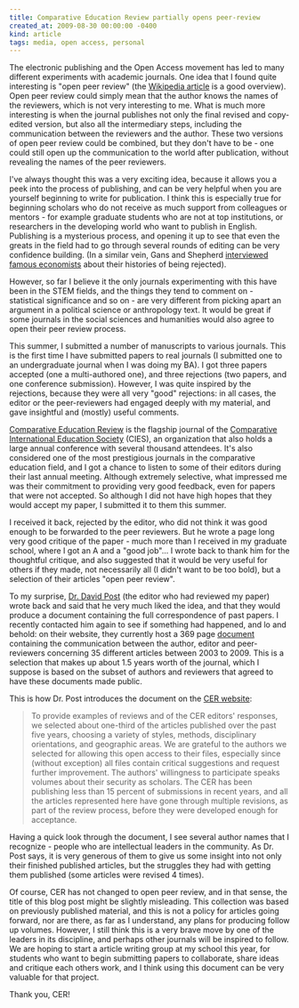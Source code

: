 ```yaml
---
title: Comparative Education Review partially opens peer-review
created_at: 2009-08-30 00:00:00 -0400
kind: article
tags: media, open access, personal
---
```


The electronic publishing and the Open Access movement has led to many
different experiments with academic journals. One idea that I found
quite interesting is "open peer review" (the [Wikipedia
article](http://en.wikipedia.org/wiki/Open_peer_review) is a good
overview). Open peer review could simply mean that the author knows the
names of the reviewers, which is not very interesting to me. What is
much more interesting is when the journal publishes not only the final
revised and copy-edited version, but also all the intermediary steps,
including the communication between the reviewers and the author. These
two versions of open peer review could be combined, but they don't have
to be - one could still open up the communication to the world after
publication, without revealing the names of the peer reviewers.

I've always thought this was a very exciting idea, because it allows you
a peek into the process of publishing, and can be very helpful when you
are yourself beginning to write for publication. I think this is
especially true for beginning scholars who do not receive as much
support from colleagues or mentors - for example graduate students who
are not at top institutions, or researchers in the developing world who
want to publish in English. Publishing is a mysterious process, and
opening it up to see that even the greats in the field had to go through
several rounds of editing can be very confidence building. (In a similar
vein, Gans and Shepherd [interviewed famous
economists](http://econpapers.repec.org/article/aeajecper/v_3a8_3ay_3a1994_3ai_3a1_3ap_3a165-79.htm)
about their histories of being rejected).

However, so far I believe it the only journals experimenting with this
have been in the STEM fields, and the things they tend to comment on -
statistical significance and so on - are very different from picking
apart an argument in a political science or anthropology text. It would
be great if some journals in the social sciences and humanities would
also agree to open their peer review process.

This summer, I submitted a number of manuscripts to various journals.
This is the first time I have submitted papers to real journals (I
submitted one to an undergraduate journal when I was doing my BA). I got
three papers accepted (one a multi-authored one), and three rejections
(two papers, and one conference submission). However, I was quite
inspired by the rejections, because they were all very "good"
rejections: in all cases, the editor or the peer-reviewers had engaged
deeply with my material, and gave insightful and (mostly) useful
comments.

[Comparative
Education Review](http://www.journals.uchicago.edu/toc/cer/current) is
the flagship journal of the [Comparative International Education
Society](http://cies.us/) (CIES), an organization that also holds a
large annual conference with several thousand attendees. It's also
considered one of the most prestigious journals in the comparative
education field, and I got a chance to listen to some of their editors
during their last annual meeting. Although extremely selective, what
impressed me was their commitment to providing very good feedback, even
for papers that were not accepted. So although I did not have high hopes
that they would accept my paper, I submitted it to them this summer.

I received it back, rejected by the editor, who did not think it was
good enough to be forwarded to the peer reviewers. But he wrote a page
long very good critique of the paper - much more than I received in my
graduate school, where I got an A and a "good job"... I wrote back to
thank him for the thoughtful critique, and also suggested that it would
be very useful for others if they made, not necessarily all (I didn't
want to be too bold), but a selection of their articles "open peer
review".

To my surprise, [Dr. David
Post](http://www.ed.psu.edu/educ/cshe/people/david-post-ph-d) (the
editor who had reviewed my paper) wrote back and said that he very much
liked the idea, and that they would produce a document containing the
full correspondence of past papers. I recently contacted him again to
see if something had happened, and lo and behold: on their website, they
currently host a 369 page
[document](http://www.journals.uchicago.edu/userimages/ContentEditor/1250888208942/CER_samples.pdf)
containing the communication between the author, editor and
peer-reviewers concerning 35 different articles between 2003 to 2009.
This is a selection that makes up about 1.5 years worth of the journal,
which I suppose is based on the subset of authors and reviewers that
agreed to have these documents made public.

This is how Dr. Post introduces the document on the [CER
website](http://www.journals.uchicago.edu/page/cer/samples.html):

> To provide examples of reviews and of the CER editors' responses, we
> selected about one-third of the articles published over the past five
> years, choosing a variety of styles, methods, disciplinary
> orientations, and geographic areas. We are grateful to the authors we
> selected for allowing this open access to their files, especially
> since (without exception) all files contain critical suggestions and
> request further improvement. The authors' willingness to participate
> speaks volumes about their security as scholars. The CER has been
> publishing less than 15 percent of submissions in recent years, and
> all the articles represented here have gone through multiple
> revisions, as part of the review process, before they were developed
> enough for acceptance.

Having a quick look through the document, I see several author names
that I recognize - people who are intellectual leaders in the community.
As Dr. Post says, it is very generous of them to give us some insight
into not only their finished published articles, but the struggles they
had with getting them published (some articles were revised 4 times).

Of course, CER has not changed to open peer review, and in that sense,
the title of this blog post might be slightly misleading. This
collection was based on previously published material, and this is not a
policy for articles going forward, nor are there, as far as I
understand, any plans for producing follow up volumes. However, I still
think this is a very brave move by one of the leaders in its discipline,
and perhaps other journals will be inspired to follow. We are hoping to
start a article writing group at my school this year, for students who
want to begin submitting papers to collaborate, share ideas and critique
each others work, and I think using this document can be very valuable
for that project.

Thank you, CER!